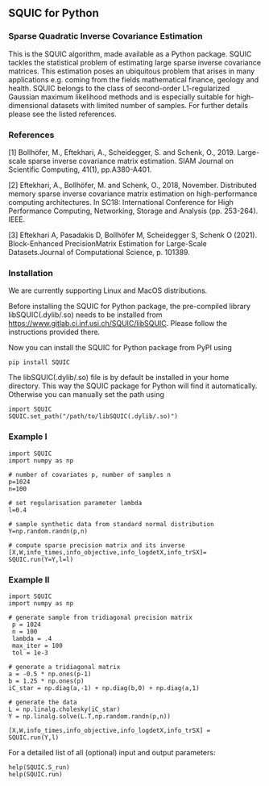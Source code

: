 ## SQUIC for Python
### Sparse Quadratic Inverse Covariance Estimation
This is the SQUIC algorithm, made available as a Python package. 
SQUIC tackles the statistical problem of estimating large sparse 
inverse covariance matrices. This estimation poses an ubiquitous 
problem that arises in many applications e.g. coming from the 
fields mathematical finance, geology and health. 
SQUIC belongs to the class of second-order L1-regularized 
Gaussian maximum likelihood methods and is especially suitable 
for high-dimensional datasets with limited number of samples. 
For further details please see the listed references.

### References

[1] Bollhöfer, M., Eftekhari, A., Scheidegger, S. and Schenk, O., 2019. Large-scale sparse inverse covariance matrix estimation. SIAM Journal on Scientific Computing, 41(1), pp.A380-A401.

[2] Eftekhari, A., Bollhöfer, M. and Schenk, O., 2018, November. Distributed memory sparse inverse covariance matrix estimation on high-performance computing architectures. In SC18: International Conference for High Performance Computing, Networking, Storage and Analysis (pp. 253-264). IEEE.

[3] Eftekhari A, Pasadakis D, Bollhöfer M, Scheidegger S, Schenk O (2021). Block-Enhanced PrecisionMatrix Estimation for Large-Scale Datasets.Journal of Computational Science, p. 101389.

### Installation

We are currently supporting Linux and MacOS distributions.

Before installing the SQUIC for Python package, the pre-compiled library 
libSQUIC(.dylib/.so) needs to be installed from https://www.gitlab.ci.inf.usi.ch/SQUIC/libSQUIC. Please follow the instructions provided there.

Now you can install the SQUIC for Python package from PyPI using 

```angular2
pip install SQUIC
```

The libSQUIC(.dylib/.so) file is by default be installed in your home directory. 
This way the SQUIC package for Python will find it automatically. Otherwise you can manually 
set the path using

```angular2
import SQUIC
SQUIC.set_path("/path/to/libSQUIC(.dylib/.so)")
```

### Example I 

```angular2
import SQUIC 
import numpy as np

# number of covariates p, number of samples n
p=1024
n=100

# set regularisation parameter lambda
l=0.4

# sample synthetic data from standard normal distribution 
Y=np.random.randn(p,n)

# compute sparse precision matrix and its inverse
[X,W,info_times,info_objective,info_logdetX,info_trSX]= SQUIC.run(Y=Y,l=l)
```

### Example II

```angular2
import SQUIC 
import numpy as np

# generate sample from tridiagonal precision matrix
 p = 1024
 n = 100
 lambda = .4
 max_iter = 100
 tol = 1e-3

# generate a tridiagonal matrix
a = -0.5 * np.ones(p-1)
b = 1.25 * np.ones(p)
iC_star = np.diag(a,-1) + np.diag(b,0) + np.diag(a,1)

# generate the data
L = np.linalg.cholesky(iC_star)
Y = np.linalg.solve(L.T,np.random.randn(p,n))

[X,W,info_times,info_objective,info_logdetX,info_trSX] = SQUIC.run(Y,l)

```

For a detailed list of all (optional) input and output parameters: 

```angular2
help(SQUIC.S_run)
help(SQUIC.run)
```
